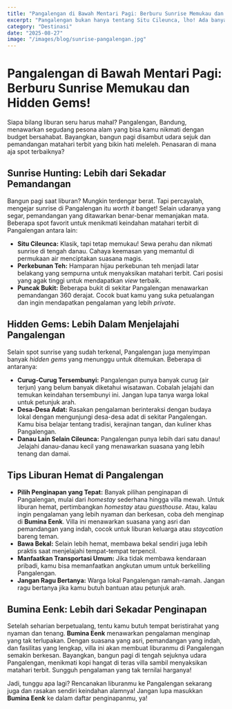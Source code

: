```yaml
---
title: "Pangalengan di Bawah Mentari Pagi: Berburu Sunrise Memukau dan Hidden Gems!"
excerpt: "Pangalengan bukan hanya tentang Situ Cileunca, lho! Ada banyak spot sunrise menakjubkan dan tempat tersembunyi yang wajib kamu eksplor. Yuk, simak tipsnya!"
category: "Destinasi"
date: "2025-08-27"
image: "/images/blog/sunrise-pangalengan.jpg"
---
```


# Pangalengan di Bawah Mentari Pagi: Berburu Sunrise Memukau dan Hidden Gems!

Siapa bilang liburan seru harus mahal? Pangalengan, Bandung, menawarkan segudang pesona alam yang bisa kamu nikmati dengan budget bersahabat. Bayangkan, bangun pagi disambut udara sejuk dan pemandangan matahari terbit yang bikin hati meleleh. Penasaran di mana aja spot terbaiknya?

## Sunrise Hunting: Lebih dari Sekadar Pemandangan

Bangun pagi saat liburan? Mungkin terdengar berat. Tapi percayalah, mengejar sunrise di Pangalengan itu *worth it* banget! Selain udaranya yang segar, pemandangan yang ditawarkan benar-benar memanjakan mata. Beberapa spot favorit untuk menikmati keindahan matahari terbit di Pangalengan antara lain:

*   **Situ Cileunca:** Klasik, tapi tetap memukau! Sewa perahu dan nikmati sunrise di tengah danau. Cahaya keemasan yang memantul di permukaan air menciptakan suasana magis.
*   **Perkebunan Teh:** Hamparan hijau perkebunan teh menjadi latar belakang yang sempurna untuk menyaksikan matahari terbit. Cari posisi yang agak tinggi untuk mendapatkan *view* terbaik.
*   **Puncak Bukit:** Beberapa bukit di sekitar Pangalengan menawarkan pemandangan 360 derajat. Cocok buat kamu yang suka petualangan dan ingin mendapatkan pengalaman yang lebih *private*.

## Hidden Gems: Lebih Dalam Menjelajahi Pangalengan

Selain spot sunrise yang sudah terkenal, Pangalengan juga menyimpan banyak *hidden gems* yang menunggu untuk ditemukan. Beberapa di antaranya:

*   **Curug-Curug Tersembunyi:** Pangalengan punya banyak curug (air terjun) yang belum banyak diketahui wisatawan. Cobalah jelajahi dan temukan keindahan tersembunyi ini. Jangan lupa tanya warga lokal untuk petunjuk arah.
*   **Desa-Desa Adat:** Rasakan pengalaman berinteraksi dengan budaya lokal dengan mengunjungi desa-desa adat di sekitar Pangalengan. Kamu bisa belajar tentang tradisi, kerajinan tangan, dan kuliner khas Pangalengan.
*   **Danau Lain Selain Cileunca:** Pangalengan punya lebih dari satu danau! Jelajahi danau-danau kecil yang menawarkan suasana yang lebih tenang dan damai.

## Tips Liburan Hemat di Pangalengan

*   **Pilih Penginapan yang Tepat:** Banyak pilihan penginapan di Pangalengan, mulai dari *homestay* sederhana hingga villa mewah. Untuk liburan hemat, pertimbangkan *homestay* atau *guesthouse*. Atau, kalau ingin pengalaman yang lebih nyaman dan berkesan, coba deh menginap di **Bumina Eenk**. Villa ini menawarkan suasana yang asri dan pemandangan yang indah, cocok untuk liburan keluarga atau *staycation* bareng teman.
*   **Bawa Bekal:** Selain lebih hemat, membawa bekal sendiri juga lebih praktis saat menjelajahi tempat-tempat terpencil.
*   **Manfaatkan Transportasi Umum:** Jika tidak membawa kendaraan pribadi, kamu bisa memanfaatkan angkutan umum untuk berkeliling Pangalengan.
*   **Jangan Ragu Bertanya:** Warga lokal Pangalengan ramah-ramah. Jangan ragu bertanya jika kamu butuh bantuan atau petunjuk arah.

## Bumina Eenk: Lebih dari Sekadar Penginapan

Setelah seharian berpetualang, tentu kamu butuh tempat beristirahat yang nyaman dan tenang. **Bumina Eenk** menawarkan pengalaman menginap yang tak terlupakan. Dengan suasana yang asri, pemandangan yang indah, dan fasilitas yang lengkap, villa ini akan membuat liburanmu di Pangalengan semakin berkesan. Bayangkan, bangun pagi di tengah sejuknya udara Pangalengan, menikmati kopi hangat di teras villa sambil menyaksikan matahari terbit. Sungguh pengalaman yang tak ternilai harganya!

Jadi, tunggu apa lagi? Rencanakan liburanmu ke Pangalengan sekarang juga dan rasakan sendiri keindahan alamnya! Jangan lupa masukkan **Bumina Eenk** ke dalam daftar penginapanmu, ya!
